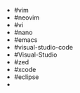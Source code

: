 - #vim
- #neovim
- #vi
- #nano
- #emacs
- #visual-studio-code
- #Visual-Studio
- #zed
- #xcode
- #eclipse
-